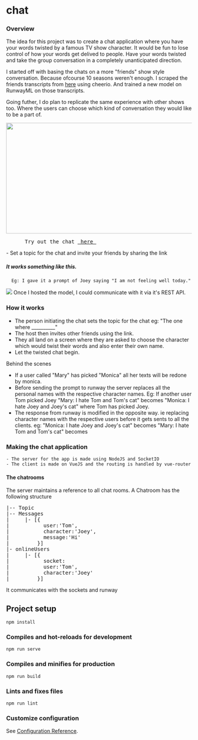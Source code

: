 # chat
### Overview

The idea for this project was to create a chat application where you have your words twisted by a famous TV show character. It would be fun to lose control of how your words get delived to people. 
Have your words twisted and take the group conversation in a completely unanticipated direction.

I started off with basing the chats on a more "friends" show style conversation. Because ofcourse 10 seasons weren't enough.
I scraped the friends transcripts from [here](https://fangj.github.io/friends/) using cheerio. 
And trained a new model on RunwayML on those transcripts. 

Going futher, I do plan to replicate the same experience with other shows too. Where the users can choose which kind of conversation they would like to be a part of.

<img src="https://user-images.githubusercontent.com/12654691/105268597-89186f00-5b60-11eb-8a62-880db25d3096.png" width="600px" height="300px">
<pre>
      Try out the chat <a href="https://goofy-panini-b0b245.netlify.app"> here </a>
</pre>
- Set a topic for the chat and invite your friends by sharing the link

##### It works something like this. 
      Eg: I gave it a prompt of Joey saying "I am not feeling well today."
<img src="https://user-images.githubusercontent.com/12654691/105054311-d94be000-5a3f-11eb-934f-970524f90dea.png"></img>
Once I hosted the model, I could communicate with it via it's REST API. 

### How it works 
- The person initiating the chat sets the topic for the chat eg: "The one where __________"
- The host then invites other friends using the link. 
- They all land on a screen where they are asked to choose the character which would twist their words and also enter their own name. 
- Let the twisted chat begin. 

Behind the scenes 
- If a user called "Mary" has picked "Monica" all her texts will be redone by monica. 
- Before sending the prompt to runway the server replaces all the personal names with the respective character names.
Eg: If another user Tom picked Joey
"Mary: I hate Tom and Tom's cat" becomes "Monica: I hate Joey and Joey's cat" where Tom has picked Joey. 
- The response from runway is modified in the opposite way. ie replacing character names with the respective users before it gets sents to all the clients. 
eg:  "Monica: I hate Joey and Joey's cat" becomes "Mary: I hate Tom and Tom's cat" becomes
    
### Making the chat application 
    - The server for the app is made using NodeJS and SocketIO
    - The client is made on VueJS and the routing is handled by vue-router
#### The chatrooms 
The server maintains a reference to all chat rooms. 
A Chatroom has the following structure 
<pre>
|-- Topic
|-- Messages
|     |- [{
|           user:'Tom',
|           character:'Joey',
|           message:'Hi'
|         }]
|- onlineUsers
|     |- [{
|           socket:
|           user:'Tom',
|           character:'Joey'
|         }]
</pre>
It communicates with the sockets and runway


## Project setup
```
npm install
```

### Compiles and hot-reloads for development
```
npm run serve
```

### Compiles and minifies for production
```
npm run build
```

### Lints and fixes files
```
npm run lint
```

### Customize configuration
See [Configuration Reference](https://cli.vuejs.org/config/).
